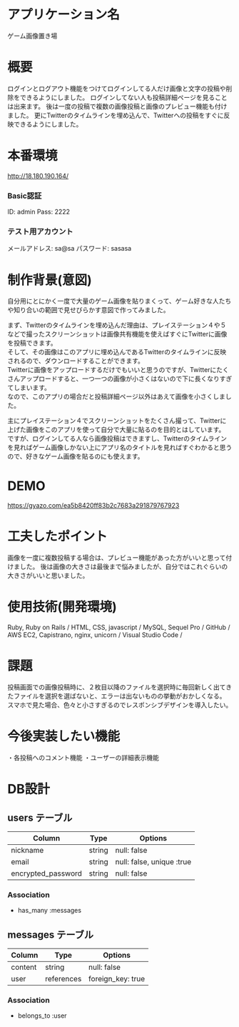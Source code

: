# アプリケーション名
ゲーム画像置き場

# 概要
ログインとログアウト機能をつけてログインしてる人だけ画像と文字の投稿や削除をできるようにしました。
ログインしてない人も投稿詳細ページを見ることは出来ます。
後は一度の投稿で複数の画像投稿と画像のプレビュー機能も付けました。
更にTwitterのタイムラインを埋め込んで、Twitterへの投稿をすぐに反映できるようにしました。

# 本番環境
http://18.180.190.164/

### Basic認証
ID: admin
Pass: 2222

### テスト用アカウント
メールアドレス: sa@sa
パスワード: sasasa

# 制作背景(意図)
自分用にとにかく一度で大量のゲーム画像を貼りまくって、ゲーム好きな人たちや知り合いの範囲で見せびらかす意図で作ってみました。

まず、Twitterのタイムラインを埋め込んだ理由は、プレイステーション４や５などで撮ったスクリーンショットは画像共有機能を使えばすぐにTwitterに画像を投稿できます。<br>
そして、その画像はこのアプリに埋め込んであるTwitterのタイムラインに反映されるので、ダウンロードすることができます。<br>
Twitterに画像をアップロードするだけでもいいと思うのですが、Twitterにたくさんアップロードすると、一つ一つの画像が小さくはないので下に長くなりすぎてしまいます。<br>
なので、このアプリの場合だと投稿詳細ページ以外はあえて画像を小さくしました。

主にプレイステーション４でスクリーンショットをたくさん撮って、Twitterに上げた画像をこのアプリを使って自分で大量に貼るのを目的とはしています。<br>
ですが、ログインしてる人なら画像投稿はできますし、Twitterのタイムラインを見ればゲーム画像しかない上にアプリ名のタイトルを見ればすぐわかると思うので、好きなゲーム画像を貼るのにも使えます。

# DEMO
https://gyazo.com/ea5b8420ff83b2c7683a291879767923


# 工夫したポイント
画像を一度に複数投稿する場合は、プレビュー機能があった方がいいと思って付けました。
後は画像の大きさは最後まで悩みましたが、自分ではこれぐらいの大きさがいいと思いました。

# 使用技術(開発環境)
Ruby, Ruby on Rails / HTML, CSS, javascript / MySQL, Sequel Pro / GitHub / AWS EC2, Capistrano, nginx, unicorn / Visual Studio Code /

# 課題
投稿画面での画像投稿時に、２枚目以降のファイルを選択時に毎回新しく出てきたファイルを選択を選ばないと、エラーは出ないものの挙動がおかしくなる。
スマホで見た場合、色々と小さすぎるのでレスポンシブデザインを導入したい。

# 今後実装したい機能
・各投稿へのコメント機能
・ユーザーの詳細表示機能

# DB設計

## users テーブル

| Column             | Type    | Options                   |
| ------------------ | ------- | ------------------------- |
| nickname           | string  | null: false               |
| email              | string  | null: false, unique :true |
| encrypted_password | string  | null: false               |

### Association

- has_many :messages

## messages テーブル

| Column           | Type       | Options           |
| ---------------- | ---------- | ----------------- |
| content          | string     | null: false       |
| user             | references | foreign_key: true |

### Association

- belongs_to :user
